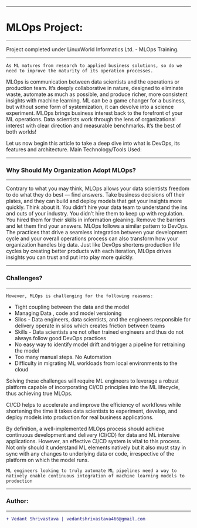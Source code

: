 __________________________________________________________________________________________________________________
# MLOps Project:
__________________________________________________________________________________________________________________
Project completed under LinuxWorld Informatics Ltd. - MLOps Training.
__________________________________________________________________________________________________________________
`As ML matures from research to applied business solutions, so do we need to improve the maturity of its operation processes.`

MLOps is communication between data scientists and the operations or production team. It’s deeply collaborative in nature, designed to eliminate waste, automate as much as possible, and produce richer, more consistent insights with machine learning. ML can be a game changer for a business, but without some form of systemization, it can devolve into a science experiment.
MLOps brings business interest back to the forefront of your ML operations. Data scientists work through the lens of organizational interest with clear direction and measurable benchmarks. It’s the best of both worlds!

Let us now begin this article to take a deep dive into what is DevOps, its features and architecture. Main Technology/Tools Used:
_________________________________________________________________________________________________________________
### Why Should My Organization Adopt MLOps?
________________________________________________________________________________________________________________
Contrary to what you may think, MLOps allows your data scientists freedom to do what they do best — find answers. Take business decisions off their plates, and they can build and deploy models that get your insights more quickly.
Think about it. You didn’t hire your data team to understand the ins and outs of your industry. You didn’t hire them to keep up with regulation. You hired them for their skills in information gleaning. Remove the barriers and let them find your answers.
MLOps follows a similar pattern to DevOps. The practices that drive a seamless integration between your development cycle and your overall operations process can also transform how your organization handles big data. Just like DevOps shortens production life cycles by creating better products with each iteration, MLOps drives insights you can trust and put into play more quickly.
_________________________________________________________________________________________________________________
### Challenges?
_________________________________________________________________________________________________________________
`However, MLOps is challenging for the following reasons:`

- Tight coupling between the data and the model
- Managing Data , code and model versioning
- Silos  - Data engineers, data scientists, and the engineers responsible for delivery operate in silos which creates friction between teams
- Skills - Data scientists are not often trained engineers and thus do not always follow good DevOps practices
- No easy way to identify model drift and trigger a pipeline for retraining the model
- Too many manual steps. No Automation
- Difficulty in migrating ML workloads from local environments to the cloud

Solving these challenges will require ML engineers to leverage a robust platform capable of incorporating CI/CD principles into the ML lifecycle, thus achieving true MLOps.

CI/CD helps to accelerate and improve the efficiency of workflows while shortening the time it takes data scientists to experiment, develop, and deploy models into production for real business applications.

By definition, a well-implemented MLOps process should achieve continuous development and delivery (CI/CD) for data and ML intensive applications. However, an effective CI/CD system is vital to this process. Not only should it understand ML elements natively but it also must stay in sync with any changes to underlying data or code, irrespective of the platform on which the model runs.

`ML engineers looking to truly automate ML pipelines need a way to natively enable continuous integration of machine learning models to production`
_________________________________________________________________________________________________________________
### Author:
----------------------------------
```diff
+ Vedant Shrivastava | vedantshrivastava466@gmail.com
```

